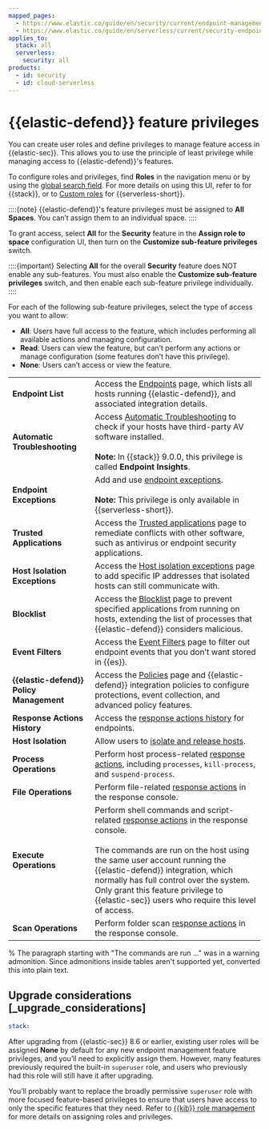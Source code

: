```yaml
---
mapped_pages:
  - https://www.elastic.co/guide/en/security/current/endpoint-management-req.html
  - https://www.elastic.co/guide/en/serverless/current/security-endpoint-management-req.html
applies_to:
  stack: all
  serverless:
    security: all
products:
  - id: security
  - id: cloud-serverless
---
```


# {{elastic-defend}} feature privileges


You can create user roles and define privileges to manage feature access in {{elastic-sec}}. This allows you to use the principle of least privilege while managing access to {{elastic-defend}}'s features.

To configure roles and privileges, find **Roles** in the navigation menu or by using the [global search field](/explore-analyze/find-and-organize/find-apps-and-objects.md). For more details on using this UI, refer to [](/deploy-manage/users-roles/cluster-or-deployment-auth/kibana-role-management.md) for {{stack}}, or to [Custom roles](/deploy-manage/users-roles/cloud-organization/user-roles.md) for {{serverless-short}}.

::::{note}
{{elastic-defend}}'s feature privileges must be assigned to **All Spaces**. You can’t assign them to an individual space.
::::


To grant access, select **All** for the **Security** feature in the **Assign role to space** configuration UI, then turn on the **Customize sub-feature privileges** switch.

::::{important}
Selecting **All** for the overall **Security** feature does NOT enable any sub-features. You must also enable the **Customize sub-feature privileges** switch, and then enable each sub-feature privilege individually.
::::


For each of the following sub-feature privileges, select the type of access you want to allow:

* **All**: Users have full access to the feature, which includes performing all available actions and managing configuration.
* **Read**: Users can view the feature, but can’t perform any actions or manage configuration (some features don’t have this privilege).
* **None**: Users can’t access or view the feature.

|     |     |
| --- | --- |
| **Endpoint List** | Access the [Endpoints](/solutions/security/manage-elastic-defend/endpoints.md) page, which lists all hosts running {{elastic-defend}}, and associated integration details. |
| **Automatic Troubleshooting** |Access [Automatic Troubleshooting](/solutions/security/manage-elastic-defend/identify-antivirus-software-on-hosts.md) to check if your hosts have third-party AV software installed.<br><br>**Note:** In {{stack}} 9.0.0, this privilege is called **Endpoint Insights**. |
| **Endpoint Exceptions** | Add and use [endpoint exceptions](/solutions/security/detect-and-alert/add-manage-exceptions#endpoint-rule-exceptions).<br><br>**Note:** This privilege is only available in {{serverless-short}}. |
| **Trusted Applications** | Access the [Trusted applications](/solutions/security/manage-elastic-defend/trusted-applications.md) page to remediate conflicts with other software, such as antivirus or endpoint security applications. |
| **Host Isolation Exceptions** | Access the [Host isolation exceptions](/solutions/security/manage-elastic-defend/host-isolation-exceptions.md) page to add specific IP addresses that isolated hosts can still communicate with. |
| **Blocklist** | Access the [Blocklist](/solutions/security/manage-elastic-defend/blocklist.md) page to prevent specified applications from running on hosts, extending the list of processes that {{elastic-defend}} considers malicious. |
| **Event Filters** | Access the [Event Filters](/solutions/security/manage-elastic-defend/event-filters.md) page to filter out endpoint events that you don’t want stored in {{es}}. |
| **{{elastic-defend}} Policy Management** | Access the [Policies](/solutions/security/manage-elastic-defend/policies.md) page and {{elastic-defend}} integration policies to configure protections, event collection, and advanced policy features. |
| **Response Actions History** | Access the [response actions history](/solutions/security/endpoint-response-actions/response-actions-history.md) for endpoints. |
| **Host Isolation** | Allow users to [isolate and release hosts](/solutions/security/endpoint-response-actions/isolate-host.md). |
| **Process Operations** | Perform host process-related [response actions](/solutions/security/endpoint-response-actions.md), including `processes`, `kill-process`, and `suspend-process`. |
| **File Operations** | Perform file-related [response actions](/solutions/security/endpoint-response-actions.md) in the response console. |
| **Execute Operations** | Perform shell commands and script-related [response actions](/solutions/security/endpoint-response-actions.md) in the response console.<br><br>The commands are run on the host using the same user account running the {{elastic-defend}} integration, which normally has full control over the system. Only grant this feature privilege to {{elastic-sec}} users who require this level of access. |
| **Scan Operations** | Perform folder scan [response actions](/solutions/security/endpoint-response-actions.md) in the response console. |

% The paragraph starting with "The commands are run ..." was in a warning admonition. Since admonitions inside tables aren't supported yet, converted this into plain text.

## Upgrade considerations [_upgrade_considerations]
```yaml {applies_to}
stack:
```

After upgrading from {{elastic-sec}} 8.6 or earlier, existing user roles will be assigned **None** by default for any new endpoint management feature privileges, and you’ll need to explicitly assign them. However, many features previously required the built-in `superuser` role, and users who previously had this role will still have it after upgrading.

You’ll probably want to replace the broadly permissive `superuser` role with more focused feature-based privileges to ensure that users have access to only the specific features that they need. Refer to [{{kib}} role management](/deploy-manage/users-roles/cluster-or-deployment-auth/defining-roles.md) for more details on assigning roles and privileges.
